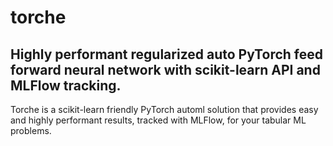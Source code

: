 # torche
## Highly performant regularized auto PyTorch feed forward neural network with scikit-learn API and MLFlow tracking.
Torche is a scikit-learn friendly PyTorch automl solution that provides easy and highly performant results, tracked with MLFlow, for your tabular ML problems.
